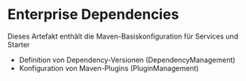 # Enterprise Dependencies

Dieses Artefakt enthält die Maven-Basiskonfiguration für Services und Starter
- Definition von Dependency-Versionen (DependencyManagement)
- Konfiguration von Maven-Plugins (PluginManagement)
